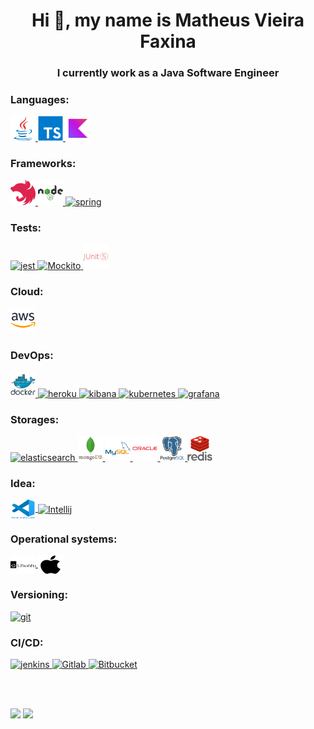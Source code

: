 <h1 align="center">Hi 👋, my name is Matheus Vieira Faxina</h1>
<h3 align="center">I currently work as a Java Software Engineer</h3>

<!-- <p align="left"> <a href="https://github.com/ryo-ma/github-profile-trophy"><img src="https://github-profile-trophy.vercel.app/?username=matheusfaxina" alt="matheusfaxina" /></a> </p> -->

<h3 align="left">Languages:</h3>
<a href="https://www.java.com" target="_blank" rel="noreferrer">
	<img src="https://raw.githubusercontent.com/devicons/devicon/master/icons/java/java-original.svg" alt="java" width="40" height="40"/>
</a>
<a href="https://www.typescriptlang.org/" target="_blank" rel="noreferrer">
	<img src="https://raw.githubusercontent.com/devicons/devicon/master/icons/typescript/typescript-original.svg" alt="typescript" width="40" height="40"/>
<a href="https://www.typescriptlang.org/](https://kotlinlang.org/" target="_blank" rel="noreferrer">
	<img src="https://raw.githubusercontent.com/devicons/devicon/master/icons/kotlin/kotlin-original.svg" alt="kotlin" width="40" height="40"/>
</a>

<h3 align="left">Frameworks:</h3>
<a href="https://nestjs.com/" target="_blank" rel="noreferrer">
<img src="https://raw.githubusercontent.com/devicons/devicon/master/icons/nestjs/nestjs-plain.svg" alt="nestjs" width="40" height="40"/>
</a>
<a href="https://nodejs.org" target="_blank" rel="noreferrer">
<img src="https://raw.githubusercontent.com/devicons/devicon/master/icons/nodejs/nodejs-original-wordmark.svg" alt="nodejs" width="40" height="40"/>
</a>
<a href="https://spring.io/" target="_blank" rel="noreferrer">
<img src="https://www.vectorlogo.zone/logos/springio/springio-icon.svg" alt="spring" width="40" height="40"/>
</a>

<h3 align="left">Tests:</h3>
<a href="https://jestjs.io" target="_blank" rel="noreferrer">
<img src="https://www.vectorlogo.zone/logos/jestjsio/jestjsio-icon.svg" alt="jest" width="40" height="40"/>
</a>
<a href="https://site.mockito.org/" target="_blank" rel="noreferrer">
<img src="https://github.com/mockito/mockito.github.io/raw/master/img/logo%402x.png" alt="Mockito" width="90" height="40"/>
</a>
<a href="https://junit.org/junit5/" target="_blank" rel="noreferrer">
<img src="https://raw.githubusercontent.com/devicons/devicon/master/icons/junit/junit-line-wordmark.svg" alt="JUnit" width="40" height="40"/>
</a>

<h3 align="left">Cloud:</h3>
<a href="https://aws.amazon.com" target="_blank" rel="noreferrer">
<img src="https://raw.githubusercontent.com/devicons/devicon/master/icons/amazonwebservices/amazonwebservices-original-wordmark.svg" alt="aws" width="40" height="40"/>
</a>

<h3 align="left">DevOps:</h3>
<a href="https://www.docker.com/" target="_blank" rel="noreferrer">
<img src="https://raw.githubusercontent.com/devicons/devicon/master/icons/docker/docker-original-wordmark.svg" alt="docker" width="40" height="40"/>
</a>
<a href="https://heroku.com" target="_blank" rel="noreferrer">
<img src="https://www.vectorlogo.zone/logos/heroku/heroku-icon.svg" alt="heroku" width="40" height="40"/>
</a>
<a href="https://www.elastic.co/kibana" target="_blank" rel="noreferrer">
<img src="https://www.vectorlogo.zone/logos/elasticco_kibana/elasticco_kibana-icon.svg" alt="kibana" width="40" height="40"/>
</a>
<a href="https://kubernetes.io" target="_blank" rel="noreferrer">
<img src="https://www.vectorlogo.zone/logos/kubernetes/kubernetes-icon.svg" alt="kubernetes" width="40" height="40"/>
</a>
<a href="https://grafana.com" target="_blank" rel="noreferrer">
<img src="https://www.vectorlogo.zone/logos/grafana/grafana-icon.svg" alt="grafana" width="40" height="40"/>
</a>

<h3 align="left">Storages:</h3>
<a href="https://www.elastic.co" target="_blank" rel="noreferrer">
<img src="https://www.vectorlogo.zone/logos/elastic/elastic-icon.svg" alt="elasticsearch" width="40" height="40"/>
</a>
<a href="https://www.mongodb.com/" target="_blank" rel="noreferrer">
<img src="https://raw.githubusercontent.com/devicons/devicon/master/icons/mongodb/mongodb-original-wordmark.svg" alt="mongodb" width="40" height="40"/>
</a>
<a href="https://www.mysql.com/" target="_blank" rel="noreferrer">
<img src="https://raw.githubusercontent.com/devicons/devicon/master/icons/mysql/mysql-original-wordmark.svg" alt="mysql" width="40" height="40"/>
</a>
<a href="https://www.oracle.com/" target="_blank" rel="noreferrer">
<img src="https://raw.githubusercontent.com/devicons/devicon/master/icons/oracle/oracle-original.svg" alt="oracle" width="40" height="40"/>
</a> <a href="https://www.postgresql.org" target="_blank" rel="noreferrer">
<img src="https://raw.githubusercontent.com/devicons/devicon/master/icons/postgresql/postgresql-original-wordmark.svg" alt="postgresql" width="40" height="40"/>
</a>
<a href="https://redis.io" target="_blank" rel="noreferrer">
<img src="https://raw.githubusercontent.com/devicons/devicon/master/icons/redis/redis-original-wordmark.svg" alt="redis" width="40" height="40"/>
</a>

<h3 align="left">Idea:</h3>
<a href="https://code.visualstudio.com/" target="_blank" rel="noreferrer">
<img align="center" alt="VSCode" height="30" width="40" src="https://raw.githubusercontent.com/devicons/devicon/master/icons/vscode/vscode-original-wordmark.svg">
</a>
<a href="hthttps://www.jetbrains.com/pt-br/idea/" target="_blank" rel="noreferrer">
<img align="center" alt="Intellij" height="30" width="40" src="https://www.vectorlogo.zone/logos/jetbrains/jetbrains-icon.svg">
</a>

<h3 align="left">Operational systems:</h3>
<a href="https://www.linux.org/" target="_blank" rel="noreferrer">
<img align="center" alt="Ubuntu" height="30" width="40" src="https://raw.githubusercontent.com/devicons/devicon/master/icons/ubuntu/ubuntu-plain-wordmark.svg">
</a>
<a href="https://www.apple.com/" target="_blank" rel="noreferrer">
<img align="center" alt="Apple" height="30" width="40" src="https://raw.githubusercontent.com/devicons/devicon/master/icons/apple/apple-original.svg">
</a>


<h3 align="left">Versioning:</h3>
<a href="https://git-scm.com/" target="_blank" rel="noreferrer">
<img src="https://www.vectorlogo.zone/logos/git-scm/git-scm-icon.svg" alt="git" width="40" height="40"/>
</a>

<h3 align="left">CI/CD:</h3>
<a href="https://www.jenkins.io" target="_blank" rel="noreferrer">
<img src="https://www.vectorlogo.zone/logos/jenkins/jenkins-icon.svg" alt="jenkins" width="40" height="40"/>
</a>
<a href="https://gitlab.com/" target="_blank" rel="noreferrer">
<img src="https://www.vectorlogo.zone/logos/gitlab/gitlab-icon.svg" alt="Gitlab" width="40" height="40"/>
</a>
<a href="https://bitbucket.com/" target="_blank" rel="noreferrer">
<img src="https://www.vectorlogo.zone/logos/bitbucket/bitbucket-official.svg" alt="Bitbucket" width="40" height="40"/>
</a>

</br></br>

[//]: # (<p><img align="left" src="https://github-readme-stats.vercel.app/api/top-langs?username=matheusfaxina&show_icons=true&locale=en&layout=compact" alt="matheusfaxina" /></p>)

[//]: # (<p>&nbsp;<img align="center" src="https://github-readme-stats.vercel.app/api?username=matheusfaxina&show_icons=true&locale=en" alt="matheusfaxina" /></p>)

<div>    
    <a href = "mailto:matheus.vfaxina@gmail.com"><img src="https://img.shields.io/badge/-Gmail-%23333?style=for-the-badge&logo=gmail&logoColor=white" target="_blank"></a>
    <a href="https://linkedin.com/in/matheusvfaxina" target="_blank"><img src="https://img.shields.io/badge/-LinkedIn-%230077B5?style=for-the-badge&logo=linkedin&logoColor=white" target="_blank"></a>  
</div>
